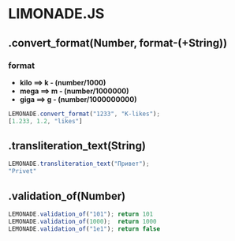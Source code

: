 # LIMONADE.JS

## .convert_format(Number, format-(+String))
### format
 - **kilo ==> k -  (number/1000)**
 - **mega ==> m -  (number/1000000)**
 - **giga ==> g -  (number/1000000000)** 
```javascript
LEMONADE.convert_format("1233", "K-likes");
[1.233, 1.2, "likes"] 
```
## .transliteration_text(String)
```javascript
LEMONADE.transliteration_text("Привет");
"Privet"
```
## .validation_of(Number)
```javascript
LEMONADE.validation_of("101"); return 101
LEMONADE.validation_of(1000);  return 1000
LEMONADE.validation_of("1e1"); return false
```
